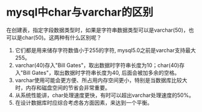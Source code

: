 
# mysql中char与varchar的区别

在创建表，指定字段数据类型时，如果是字符串数据类型可以是varchar(50)，也可以是char(50)。这两种有什么区别呢？

1. 它们都是用来储存字符数值小于255的字符, mysql5.0之前是varchar支持最大255。
2. varchar(40)存入"Bill Gates"，取出数据时字符串长度为10；char(40)存入"Bill Gates"，取出数据时字符串长度为40, 后面会被加多余的空格。
3. varchar使用可能会更方便、所占用内存空间更小，特别是当数据库比较大时，内存和磁盘空间的节省会非常重要。
4. 从系统性能讲，char处理速度更快，有时可以超出varchar处理速度的50%。
5. 在设计数据库时应综合考虑各方面因素，来达到一个平衡。